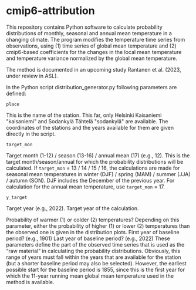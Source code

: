 # cmip6-attribution
This repository contains Python software to calculate probability distributions of monthly, seasonal and annual mean temperature in a changing climate. The program modifies the temperature time series from observations, using 
(1) time series of global mean temperature and 
(2) cmip6-based coefficients for the changes in the local mean temperature and temperature variance normalized by the global mean temperature.

The method is documented in an upcoming study Rantanen et al. (2023, under review in ASL).

In the Python script distribution_generator.py following parameters are defined:

```place```

This is the name of the station. This far, only Helsinki Kaisaniemi "kaisaniemi" and Sodankylä Tähtelä "sodankylä" are available. The coordinates of the stations and the years available for them are given directly in the script. 

```target_mon```

Target month (1-12) / season (13-16) / annual mean (17) (e.g., 12). This is the target month/season/annual for which the probability distributions will be calculated. If ```target_mon``` = 13 / 14 / 15 / 16, the calculations are made for seasonal mean temperatures in winter (DJF) / spring (MAM) / summer (JJA) / autumn (SON). DJF includes the December of the previous year. For calculation for the annual mean temperature, use ```target_mon``` = 17.

```y_target```

Target year (e.g., 2022). Target year of the calculation.



Probability of warmer (1) or colder (2) temperatures?
Depending on this parameter, either the probability of higher (1) or lower (2) temperatures than the observed one is given in the distribution plots.
First year of baseline period? (e.g., 1901)
Last year of baseline period? (e.g., 2022)
These parameters define the part of the observed time series that is used as the “raw material” in calculating the probability distributions. Obviously, this range of years must fall within the years that are available for the station (but a shorter baseline period may also be selected). However, the earliest possible start for the baseline period is 1855, since this is the first year for which the 11-year running mean global mean temperature used in the method is available.

